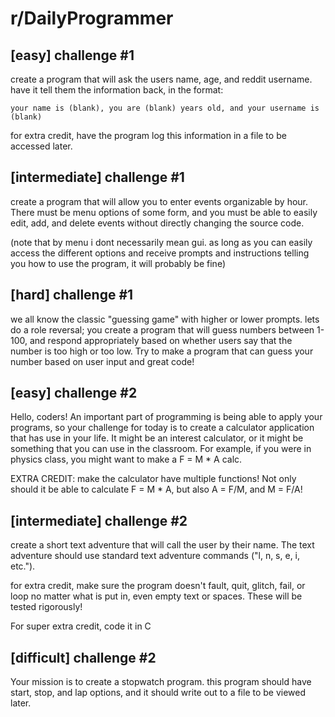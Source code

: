 # r/DailyProgrammer

## [easy] challenge #1

create a program that will ask the users name, age, and reddit username. have it tell them the information back, in the format:

`your name is (blank), you are (blank) years old, and your username is (blank)`

for extra credit, have the program log this information in a file to be accessed later.

## [intermediate] challenge #1

create a program that will allow you to enter events organizable by hour. There must be menu options of some form, and you must be able to easily edit, add, and delete events without directly changing the source code.

(note that by menu i dont necessarily mean gui. as long as you can easily access the different options and receive prompts and instructions telling you how to use the program, it will probably be fine)

## [hard] challenge #1

we all know the classic "guessing game" with higher or lower prompts. lets do a role reversal; you create a program that will guess numbers between 1-100, and respond appropriately based on whether users say that the number is too high or too low. Try to make a program that can guess your number based on user input and great code!

## [easy] challenge #2

Hello, coders! An important part of programming is being able to apply your programs, so your challenge for today is to create a calculator application that has use in your life. It might be an interest calculator, or it might be something that you can use in the classroom. For example, if you were in physics class, you might want to make a F = M * A calc.

EXTRA CREDIT: make the calculator have multiple functions! Not only should it be able to calculate F = M * A, but also A = F/M, and M = F/A!

## [intermediate] challenge #2

create a short text adventure that will call the user by their name. The text adventure should use standard text adventure commands ("l, n, s, e, i, etc.").

for extra credit, make sure the program doesn't fault, quit, glitch, fail, or loop no matter what is put in, even empty text or spaces. These will be tested rigorously!

For super extra credit, code it in C

## [difficult] challenge #2

Your mission is to create a stopwatch program. this program should have start, stop, and lap options, and it should write out to a file to be viewed later.